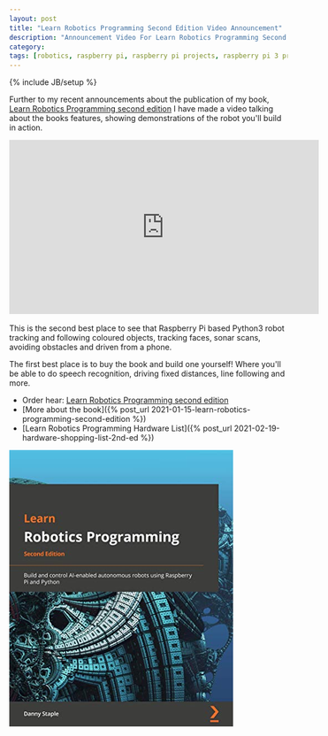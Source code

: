 ```yaml
---
layout: post
title: "Learn Robotics Programming Second Edition Video Announcement"
description: "Announcement Video For Learn Robotics Programming Second Edition"
category: 
tags: [robotics, raspberry pi, raspberry pi projects, raspberry pi 3 projects, raspberry pi 4 projects, robot, electronics, computer vision, voice recognition]
---
```

{% include JB/setup %}

Further to my recent announcements about the publication of my book, [Learn Robotics Programming second edition](http://packt.live/2XccaKe) I have made a video talking about the books features, showing demonstrations of the robot you'll build in action.

<div class="embed-responsive embed-responsive-16by9">
<iframe width="560" height="315" src="https://www.youtube.com/embed/wCL8LrQ8RcA" frameborder="0" allow="accelerometer; autoplay; encrypted-media; gyroscope; picture-in-picture" allowfullscreen="true"></iframe>
</div>

This is the second best place to see that Raspberry Pi based Python3 robot tracking and following coloured objects, tracking faces, sonar scans, avoiding obstacles and driven from a phone.

The first best place is to buy the book and build one yourself! Where you'll be able to do speech recognition, driving fixed distances, line following and more.

* Order hear: [Learn Robotics Programming second edition](http://packt.live/2XccaKe)
* [More about the book]({% post_url 2021-01-15-learn-robotics-programming-second-edition %})
* [Learn Robotics Programming Hardware List]({% post_url 2021-02-19-hardware-shopping-list-2nd-ed %})

[![Learn robotics Programming 2nd Edition Cover](/galleries/learn-robotics-programming-2nd-edition/learn-robotics-programming-2nd-cover.jpg)](http://packt.live/2XccaKe)